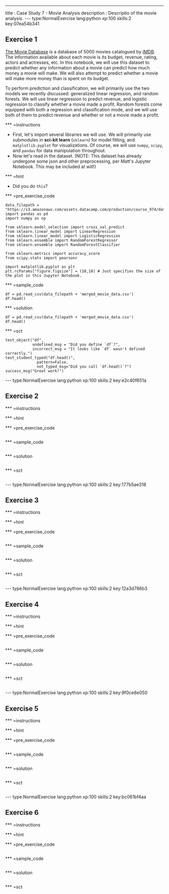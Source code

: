 ---
title       : Case Study 7 - Movie Analysis
description : Descriptio of the movie analysis.
--- type:NormalExercise lang:python xp:100 skills:2 key:07ea54b341

## Exercise 1

[The Movie Database](https://www.kaggle.com/tmdb/tmdb-movie-metadata) is a database of 5000 movies catalogued by [IMDB](http://www.imdb.com/). The information available about each movie is its budget, revenue, rating, actors and actresses, etc. In this notebook, we will use this dataset to predict whether any information about a movie can predict how much money a movie will make. We will also attempt to predict whether a movie will make more money than is spent on its budget.

To perform prediction and classification, we will primarily use the two models we recently discussed: generalized linear regression, and random forests. We will use linear regression to predict revenue, and logistic regression to classify whether a movie made a profit. Random forests come equipped with both a regression and classification mode, and we will use both of them to predict revenue and whether or not a movie made a profit.

*** =instructions
- First, let's import several libraries we will use. We will primarily use submodules in **sci-kit learn** (`sklearn`) for model fitting, and `matplotlib.pyplot` for visualizations. Of course, we will use `numpy`, `scipy`, and `pandas` for data manipulation throughout.
-  Now let's read in the dataset.
(NOTE: This dataset has already undergone some json and other preprocessing, per Matt's Jupyter Notebook. This may be included at will!)

*** =hint
-  Did you do `this`?

*** =pre_exercise_code
```{python}
data_filepath = "https://s3.amazonaws.com/assets.datacamp.com/production/course_974/datasets/"
import pandas as pd
import numpy as np

from sklearn.model_selection import cross_val_predict
from sklearn.linear_model import LinearRegression
from sklearn.linear_model import LogisticRegression
from sklearn.ensemble import RandomForestRegressor
from sklearn.ensemble import RandomForestClassifier

from sklearn.metrics import accuracy_score
from scipy.stats import pearsonr

import matplotlib.pyplot as plt
plt.rcParams["figure.figsize"] = (10,10) # Just specifies the size of the plot in this Jupyter Notebook.

```

*** =sample_code
```{python}
df = pd.read_csv(data_filepath + 'merged_movie_data.csv')
df.head()
```

*** =solution
```{python}
df = pd.read_csv(data_filepath + 'merged_movie_data.csv')
df.head()
```

*** =sct
```{python}
test_object("df",
            undefined_msg = "Did you define `df`?",
            incorrect_msg = "It looks like `df` wasn't defined correctly.") 
test_student_typed("df.head()",
              pattern=False,
              not_typed_msg="Did you call `df.head()`?")            
success_msg("Great work!")
```







--- type:NormalExercise lang:python xp:100 skills:2 key:e2c40f651a
## Exercise 2


*** =instructions

*** =hint

*** =pre_exercise_code
```{python}

```

*** =sample_code
```{python}

```

*** =solution
```{python}

```

*** =sct
```{python}

```

--- type:NormalExercise lang:python xp:100 skills:2 key:177b5ae318
## Exercise 3


*** =instructions

*** =hint

*** =pre_exercise_code
```{python}

```

*** =sample_code
```{python}

```

*** =solution
```{python}

```

*** =sct
```{python}

```

--- type:NormalExercise lang:python xp:100 skills:2 key:12a3d786b3
## Exercise 4


*** =instructions

*** =hint

*** =pre_exercise_code
```{python}

```

*** =sample_code
```{python}

```

*** =solution
```{python}

```

*** =sct
```{python}

```

--- type:NormalExercise lang:python xp:100 skills:2 key:9f0ce8e050
## Exercise 5


*** =instructions

*** =hint

*** =pre_exercise_code
```{python}

```

*** =sample_code
```{python}

```

*** =solution
```{python}

```

*** =sct
```{python}

```

--- type:NormalExercise lang:python xp:100 skills:2 key:bc061bf4aa
## Exercise 6


*** =instructions

*** =hint

*** =pre_exercise_code
```{python}

```

*** =sample_code
```{python}

```

*** =solution
```{python}

```

*** =sct
```{python}

```
